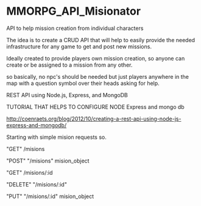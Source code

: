 MMORPG_API_Misionator
=====================

API to help mission creation from individual characters


The idea is to create a CRUD API that will help to easily provide the needed infrastructure for any game to get and post new missions.

Ideally created to provide players own mission creation, so anyone can create or be assigned to a mission from any other.

so basically, no npc's should be needed but just players anywhere in the map with a question symbol over their heads asking for help.

REST API using Node.js, Express, and MongoDB

TUTORIAL THAT HELPS TO CONFIGURE NODE Express and mongo db 

http://coenraets.org/blog/2012/10/creating-a-rest-api-using-node-js-express-and-mongodb/

Starting with simple mision requests so.

"GET" /misions

"POST" "/misions" mision_object

"GET" /misions/:id

"DELETE" "/misions/:id"

"PUT" "/misions/:id" mision_object


